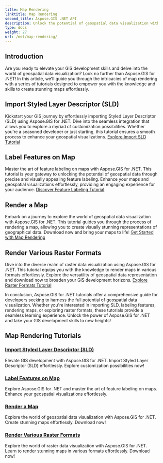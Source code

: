 ```yaml
---
title: Map Rendering
linktitle: Map Rendering
second_title: Aspose.GIS .NET API
description: Unlock the potential of geospatial data visualization with Aspose.GIS for .NET. Effortlessly import SLD, label features, and render stunning maps. Explore now!
type: docs
weight: 27
url: /net/map-rendering/
---
```

## Introduction
Are you ready to elevate your GIS development skills and delve into the world of geospatial data visualization? Look no further than Aspose.GIS for .NET! In this article, we'll guide you through the intricacies of map rendering with a series of tutorials designed to empower you with the knowledge and skills to create stunning maps effortlessly.

## Import Styled Layer Descriptor (SLD)

Kickstart your GIS journey by effortlessly importing Styled Layer Descriptor (SLD) using Aspose.GIS for .NET. Dive into the seamless integration that allows you to explore a myriad of customization possibilities. Whether you're a seasoned developer or just starting, this tutorial ensures a smooth process to enhance your geospatial visualizations. [Explore Import SLD Tutorial](./import-styled-layer-descriptor/)

## Label Features on Map

Master the art of feature labeling on maps with Aspose.GIS for .NET. This tutorial is your gateway to unlocking the potential of geospatial data through precise and visually appealing feature labeling. Enhance your maps and geospatial visualizations effortlessly, providing an engaging experience for your audience. [Discover Feature Labeling Tutorial](./label-features-on-map/)

## Render a Map

Embark on a journey to explore the world of geospatial data visualization with Aspose.GIS for .NET. This tutorial guides you through the process of rendering a map, allowing you to create visually stunning representations of geographical data. Download now and bring your maps to life! [Get Started with Map Rendering](./render-a-map/)

## Render Various Raster Formats

Dive into the diverse realm of raster data visualization using Aspose.GIS for .NET. This tutorial equips you with the knowledge to render maps in various formats effortlessly. Explore the versatility of geospatial data representation and download now to broaden your GIS development horizons. [Explore Raster Formats Tutorial](./render-various-raster-formats/)

In conclusion, Aspose.GIS for .NET tutorials offer a comprehensive guide for developers seeking to harness the full potential of geospatial data visualization. Whether you're interested in importing SLD, labeling features, rendering maps, or exploring raster formats, these tutorials provide a seamless learning experience. Unlock the power of Aspose.GIS for .NET and take your GIS development skills to new heights!
## Map Rendering Tutorials
### [Import Styled Layer Descriptor (SLD)](./import-styled-layer-descriptor/)
Elevate GIS development with Aspose.GIS for .NET. Import Styled Layer Descriptor (SLD) effortlessly. Explore customization possibilities now!
### [Label Features on Map](./label-features-on-map/)
Explore Aspose.GIS for .NET and master the art of feature labeling on maps. Enhance your geospatial visualizations effortlessly.
### [Render a Map](./render-a-map/)
Explore the world of geospatial data visualization with Aspose.GIS for .NET. Create stunning maps effortlessly. Download now!
### [Render Various Raster Formats](./render-various-raster-formats/)
Explore the world of raster data visualization with Aspose.GIS for .NET. Learn to render stunning maps in various formats effortlessly. Download now!